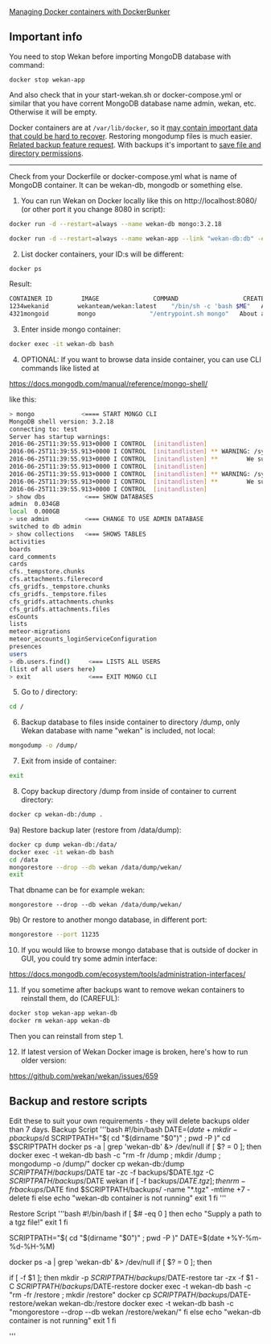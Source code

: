 [Managing Docker containers with DockerBunker](https://github.com/chaosbunker/dockerbunker)

## Important info

You need to stop Wekan before importing MongoDB database with command:

`docker stop wekan-app`

And also check that in your start-wekan.sh or docker-compose.yml or similar that
you have corrent MongoDB database name admin, wekan, etc.
Otherwise it will be empty.

Docker containers are at `/var/lib/docker`, so it [may contain important data that could be hard to recover](https://github.com/wekan/wekan-mongodb/issues/8). Restoring mongodump files is much easier. [Related backup feature request](https://github.com/wekan/wekan/issues/1534). With backups it's important to [save file and directory permissions](https://askubuntu.com/questions/225865/copy-files-without-losing-file-folder-permissions).

***


Check from your Dockerfile or docker-compose.yml what is name of MongoDB container.
It can be wekan-db, mongodb or something else.

1) You can run Wekan on Docker locally like this on http://localhost:8080/
(or other port it you change 8080 in script):
```bash
docker run -d --restart=always --name wekan-db mongo:3.2.18

docker run -d --restart=always --name wekan-app --link "wekan-db:db" -e "MONGO_URL=mongodb://db" -e "ROOT_URL=http://localhost:8080" -p 8080:80 wekanteam/wekan:latest
```

2) List docker containers, your ID:s will be different:
```bash
docker ps
```
Result:
```bash
CONTAINER ID        IMAGE               COMMAND                  CREATED             STATUS              PORTS                  NAMES
1234wekanid        wekanteam/wekan:latest    "/bin/sh -c 'bash $ME"   About an hour ago   Up 46 minutes       0.0.0.0:8080->80/tcp   wekan-app
4321mongoid        mongo               "/entrypoint.sh mongo"   About an hour ago   Up 46 minutes       27017/tcp              wekan-db
```

3) Enter inside mongo container:
```bash
docker exec -it wekan-db bash
```

4) OPTIONAL: If you want to browse data inside container, you can use CLI commands like listed at

https://docs.mongodb.com/manual/reference/mongo-shell/

like this:

```bash
> mongo             <==== START MONGO CLI
MongoDB shell version: 3.2.18
connecting to: test
Server has startup warnings: 
2016-06-25T11:39:55.913+0000 I CONTROL  [initandlisten] 
2016-06-25T11:39:55.913+0000 I CONTROL  [initandlisten] ** WARNING: /sys/kernel/mm/transparent_hugepage/enabled is 'always'.
2016-06-25T11:39:55.913+0000 I CONTROL  [initandlisten] **        We suggest setting it to 'never'
2016-06-25T11:39:55.913+0000 I CONTROL  [initandlisten] 
2016-06-25T11:39:55.913+0000 I CONTROL  [initandlisten] ** WARNING: /sys/kernel/mm/transparent_hugepage/defrag is 'always'.
2016-06-25T11:39:55.913+0000 I CONTROL  [initandlisten] **        We suggest setting it to 'never'
2016-06-25T11:39:55.913+0000 I CONTROL  [initandlisten] 
> show dbs           <=== SHOW DATABASES
admin  0.034GB
local  0.000GB
> use admin          <=== CHANGE TO USE ADMIN DATABASE
switched to db admin
> show collections   <=== SHOWS TABLES
activities
boards
card_comments
cards
cfs._tempstore.chunks
cfs.attachments.filerecord
cfs_gridfs._tempstore.chunks
cfs_gridfs._tempstore.files
cfs_gridfs.attachments.chunks
cfs_gridfs.attachments.files
esCounts
lists
meteor-migrations
meteor_accounts_loginServiceConfiguration
presences
users
> db.users.find()     <=== LISTS ALL USERS
(list of all users here)
> exit                <=== EXIT MONGO CLI
```

5) Go to / directory:
```bash
cd /
```

6) Backup database to files inside container to directory /dump, only Wekan database with name "wekan" is included, not local:
```bash
mongodump -o /dump/
```

7) Exit from inside of container:
```bash
exit
```

8) Copy backup directory /dump from inside of container to current directory:
```bash
docker cp wekan-db:/dump .
```

9a) Restore backup later (restore from /data/dump):
```bash
docker cp dump wekan-db:/data/
docker exec -it wekan-db bash
cd /data
mongorestore --drop --db wekan /data/dump/wekan/
exit
```

That dbname can be for example wekan:
```
mongorestore --drop --db wekan /data/dump/wekan/
```

9b) Or restore to another mongo database, in different port:
```bash
mongorestore --port 11235
```

10) If you would like to browse mongo database that is outside of docker in GUI, you could try some admin interface:

https://docs.mongodb.com/ecosystem/tools/administration-interfaces/

11) If you sometime after backups want to remove wekan containers to reinstall them, do (CAREFUL):
```bash
docker stop wekan-app wekan-db
docker rm wekan-app wekan-db
```
Then you can reinstall from step 1.

12) If latest version of Wekan Docker image is broken, here's how to run older version:

https://github.com/wekan/wekan/issues/659

## Backup and restore scripts

Edit these to suit your own requirements - they will delete backups older than 7 days.
Backup Script
'''bash
#!/bin/bash
DATE=$(date +%Y-%m-%d-%H-%M)
mkdir -p backups/$d
SCRIPTPATH="$( cd "$(dirname "$0")" ; pwd -P )"
cd $SCRIPTPATH
docker ps -a | grep 'wekan-db' &> /dev/null
if [ $? = 0 ]; then
  docker exec -t wekan-db bash -c "rm -fr /dump ; mkdir /dump ; mongodump -o /dump/"
  docker cp wekan-db:/dump $SCRIPTPATH/backups/$DATE
  tar -zc -f backups/$DATE.tgz -C $SCRIPTPATH/backups/$DATE wekan
  if [ -f backups/$DATE.tgz ]; then
    rm -fr backups/$DATE
    find $SCRIPTPATH/backups/ -name "*.tgz" -mtime +7 -delete
  fi 
else
  echo "wekan-db container is not running"
  exit 1
fi
'''

Restore Script
'''bash
#!/bin/bash
if [ $# -eq 0 ]
  then
    echo "Supply a path to a tgz file!"
    exit 1
fi

SCRIPTPATH="$( cd "$(dirname "$0")" ; pwd -P )"
DATE=$(date +%Y-%m-%d-%H-%M)

docker ps -a | grep 'wekan-db' &> /dev/null
if [ $? = 0 ]; then

  if [ -f $1 ]; then
    mkdir -p $SCRIPTPATH/backups/$DATE-restore
    tar -zx -f $1 -C $SCRIPTPATH/backups/$DATE-restore
    docker exec -t wekan-db bash -c "rm -fr /restore ; mkdir /restore"
    docker cp $SCRIPTPATH/backups/$DATE-restore/wekan wekan-db:/restore
    docker exec -t wekan-db bash -c "mongorestore --drop --db wekan /restore/wekan/"
  fi
else
  echo "wekan-db container is not running"
  exit 1
fi

'''